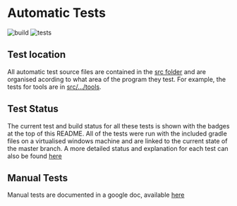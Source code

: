 # Automatic Tests
![build](https://github.com/UmerFakher/ENG1Project/workflows/build/badge.svg)
![tests](https://github.com/UmerFakher/ENG1Project/workflows/tests/badge.svg)
## Test location 
All automatic test source files are contained in the [src folder](https://github.com/UmerFakher/ENG1Project/tree/master/tests/src/com/dragonboatrace) and are organised acording to what area of the program they test. For example, the tests for tools are in [src/.../tools](https://github.com/UmerFakher/ENG1Project/tree/master/tests/src/com/dragonboatrace/tools).
## Test Status
The current test and build status for all these tests is shown with the badges at the top of this README. All of the tests were run with the included gradle files on a virtualised windows machine and are linked to the current state of the master branch. A more detailed status and explanation for each test can also be found [here](https://docs.google.com/spreadsheets/d/1X2zB9FlJgkkC5BU-5NkCIuKHkR51B-qbUA7MvZWE9mA/edit?usp=sharing)
## Manual Tests
Manual tests are documented in a google doc, available [here](https://docs.google.com/document/d/1OsZBECGvhG06pesvoOp2_sTIpsDf5wsfWKjsepcreEg/edit?usp=sharing)
